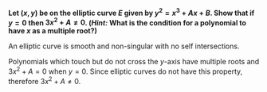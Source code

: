 **Let $(x, y)$ be on the elliptic curve $E$ given by
$y^2 = x^3 + Ax + B$. Show that if $y = 0$ then $3x^2 + A \neq 0$.
(*Hint:* What is the condition for a polynomial to have $x$
as a multiple root?)**

An elliptic curve is smooth and non-singular with no self intersections.

Polynomials which touch but do not cross the $y$-axis have multiple
roots and $3x^2 + A = 0$ when $y = 0$. Since elliptic curves do not
have this property, therefore $3x^2 + A \neq 0$.

